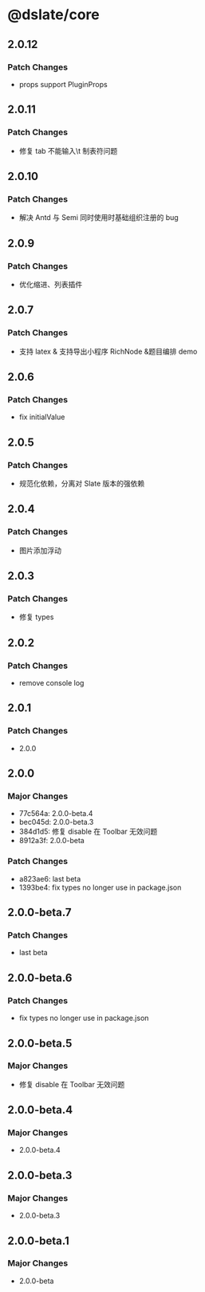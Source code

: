 # @dslate/core

## 2.0.12

### Patch Changes

- props support PluginProps

## 2.0.11

### Patch Changes

- 修复 tab 不能输入\t 制表符问题

## 2.0.10

### Patch Changes

- 解决 Antd 与 Semi 同时使用时基础组织注册的 bug

## 2.0.9

### Patch Changes

- 优化缩进、列表插件

## 2.0.7

### Patch Changes

- 支持 latex & 支持导出小程序 RichNode &题目编排 demo

## 2.0.6

### Patch Changes

- fix initialValue

## 2.0.5

### Patch Changes

- 规范化依赖，分离对 Slate 版本的强依赖

## 2.0.4

### Patch Changes

- 图片添加浮动

## 2.0.3

### Patch Changes

- 修复 types

## 2.0.2

### Patch Changes

- remove console log

## 2.0.1

### Patch Changes

- 2.0.0

## 2.0.0

### Major Changes

- 77c564a: 2.0.0-beta.4
- bec045d: 2.0.0-beta.3
- 384d1d5: 修复 disable 在 Toolbar 无效问题
- 8912a3f: 2.0.0-beta

### Patch Changes

- a823ae6: last beta
- 1393be4: fix types no longer use in package.json

## 2.0.0-beta.7

### Patch Changes

- last beta

## 2.0.0-beta.6

### Patch Changes

- fix types no longer use in package.json

## 2.0.0-beta.5

### Major Changes

- 修复 disable 在 Toolbar 无效问题

## 2.0.0-beta.4

### Major Changes

- 2.0.0-beta.4

## 2.0.0-beta.3

### Major Changes

- 2.0.0-beta.3

## 2.0.0-beta.1

### Major Changes

- 2.0.0-beta
